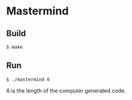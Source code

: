 # Mastermind

## Build

```
$ make
```

## Run

```
$ ./mastermind 6
```

6 is the length of the computer generated code.
